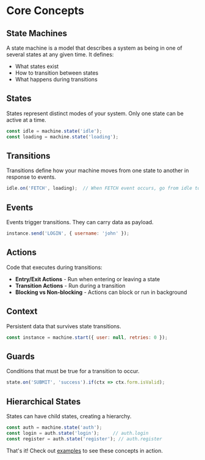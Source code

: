 # Core Concepts

## State Machines

A state machine is a model that describes a system as being in one of several states at any given time. It defines:
- What states exist
- How to transition between states
- What happens during transitions

## States

States represent distinct modes of your system. Only one state can be active at a time.

```javascript
const idle = machine.state('idle');
const loading = machine.state('loading');
```

## Transitions

Transitions define how your machine moves from one state to another in response to events.

```javascript
idle.on('FETCH', loading);  // When FETCH event occurs, go from idle to loading
```

## Events

Events trigger transitions. They can carry data as payload.

```javascript
instance.send('LOGIN', { username: 'john' });
```

## Actions

Code that executes during transitions:
- **Entry/Exit Actions** - Run when entering or leaving a state
- **Transition Actions** - Run during a transition
- **Blocking vs Non-blocking** - Actions can block or run in background

## Context

Persistent data that survives state transitions.

```javascript
const instance = machine.start({ user: null, retries: 0 });
```

## Guards

Conditions that must be true for a transition to occur.

```javascript
state.on('SUBMIT', 'success').if(ctx => ctx.form.isValid);
```

## Hierarchical States

States can have child states, creating a hierarchy.

```javascript
const auth = machine.state('auth');
const login = auth.state('login');     // auth.login
const register = auth.state('register'); // auth.register
```

That's it! Check out [examples](./examples/) to see these concepts in action.